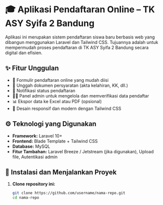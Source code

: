 # 🎓 Aplikasi Pendaftaran Online – TK ASY Syifa 2 Bandung

Aplikasi ini merupakan sistem pendaftaran siswa baru berbasis web yang dibangun menggunakan Laravel dan Tailwind CSS. Tujuannya adalah untuk mempermudah proses pendaftaran di TK ASY Syifa 2 Bandung secara digital dan efisien.

## ✨ Fitur Unggulan

- 📝 Formulir pendaftaran online yang mudah diisi
- 📎 Unggah dokumen persyaratan (akta kelahiran, KK, dll.)
- 🔔 Notifikasi status pendaftaran
- 🧑‍💼 Panel admin untuk mengelola dan memverifikasi data pendaftar
- 📊 Ekspor data ke Excel atau PDF (opsional)
- 📱 Desain responsif dan modern dengan Tailwind CSS

## ⚙️ Teknologi yang Digunakan

- **Framework:** Laravel 10+
- **Frontend:** Blade Template + Tailwind CSS
- **Database:** MySQL
- **Fitur Tambahan:** Laravel Breeze / Jetstream (jika digunakan), Upload file, Autentikasi admin

## 🚀 Instalasi dan Menjalankan Proyek

1. **Clone repository ini:**
   ```bash
   git clone https://github.com/username/nama-repo.git
   cd nama-repo
